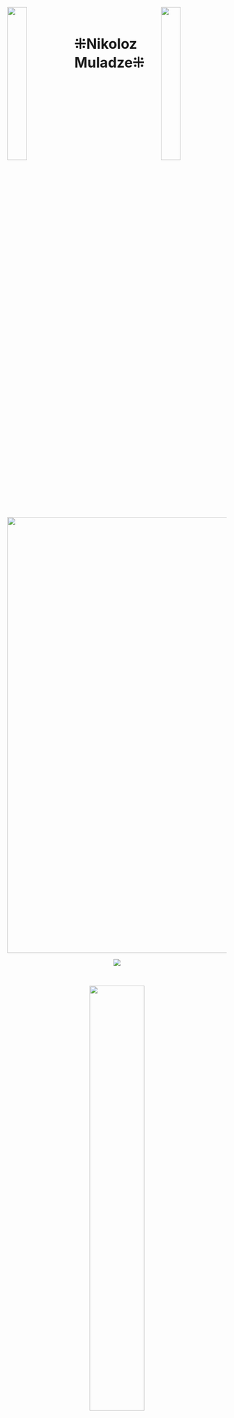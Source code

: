 <img align="left" src="https://user-images.githubusercontent.com/74038190/213844263-a8897a51-32f4-4b3b-b5c2-e1528b89f6f3.png" width="30%" style="display:inline;"><img align="right" src="https://user-images.githubusercontent.com/74038190/213844263-a8897a51-32f4-4b3b-b5c2-e1528b89f6f3.png" width="30%" style="display:inline;">
<br />
<h1 style="font-size:2rem">&#8284;Nikoloz Muladze&#8284;</h1>
<img align="center" src="https://user-images.githubusercontent.com/74038190/212284115-f47cd8ff-2ffb-4b04-b5bf-4d1c14c0247f.gif" style="width:1000px" />
<p align="center">
    <img src="https://readme-typing-svg.herokuapp.com/?lines=I'm+Back-end+Developer;Welcome+to+my+profile!;Have+a+look+around!&font=Fira%20Code&color=%23D62F79&center=true&width=280&height=50">
</p>
<br />
<p align="center">
    <a href="https://github.com/CodeEventHorizon"><img width="50%" src="https://github-readme-stats.vercel.app/api/top-langs/?username=CodeEventHorizon&theme=dark&hide=html,css,cmake,shaderlab,php&layout=compact&langs_count=6&bg_color=101010&hide_title=true"></a>
</p>
<br />
<!--<details>
    <summary>
        🧠 My Skills ...
    </summary>
    <div></div>
</details>
<details>
    <summary>
        🌱 I’m currently learning ...
    </summary>
    <div></div>
</details>
-->
